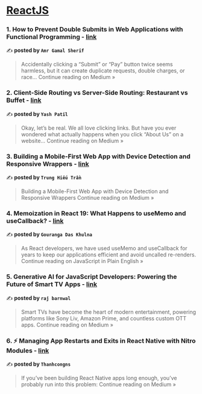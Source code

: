 
<h1><a href=https://medium.com/tag/reactjs/recommended target="_blank" rel="noopener noreferrer">ReactJS</a></h1>
<h3>1. How to Prevent Double Submits in Web Applications with Functional Programming - <a href="https://medium.com/@ag.amrgamal91/how-to-prevent-double-submits-in-web-applications-with-functional-programming-e6152557b971?source=rss------reactjs-5" target="_blank" rel="noopener noreferrer">link</a></h3>

✍️ **posted by `Amr Gamal Sherif`**

<blockquote>Accidentally clicking a “Submit” or “Pay” button twice seems harmless, but it can create duplicate requests, double charges, or race…
Continue reading on Medium »</blockquote>

<h3>2. Client-Side Routing vs Server-Side Routing: Restaurant vs Buffet  - <a href="https://medium.com/@yasharesofficial/client-side-routing-vs-server-side-routing-restaurant-vs-buffet-477e9cca8e11?source=rss------reactjs-5" target="_blank" rel="noopener noreferrer">link</a></h3>

✍️ **posted by `Yash Patil`**

<blockquote>Okay, let’s be real. We all love clicking links. But have you ever wondered what actually happens when you click “About Us” on a website…
Continue reading on Medium »</blockquote>

<h3>3. Building a Mobile-First Web App with Device Detection and Responsive Wrappers - <a href="https://medium.com/@hieutrantrung.it/building-a-mobile-first-web-app-with-device-detection-and-responsive-wrappers-dfd8c6774e73?source=rss------reactjs-5" target="_blank" rel="noopener noreferrer">link</a></h3>

✍️ **posted by `Trung Hiếu Trần`**

<blockquote>Building a Mobile-First Web App with Device Detection and Responsive Wrappers
Continue reading on Medium »</blockquote>

<h3>4. Memoization in React 19: What Happens to useMemo and useCallback? - <a href="https://javascript.plainenglish.io/memoization-in-react-19-what-happens-to-usememo-and-usecallback-f3ce99d2f36e?source=rss------reactjs-5" target="_blank" rel="noopener noreferrer">link</a></h3>

✍️ **posted by `Gouranga Das Khulna`**

<blockquote>As React developers, we have used useMemo and useCallback for years to keep our applications efficient and avoid uncalled re-renders.
Continue reading on JavaScript in Plain English »</blockquote>

<h3>5. Generative AI for JavaScript Developers: Powering the Future of Smart TV Apps - <a href="https://medium.com/@rkb353/generative-ai-for-javascript-developers-powering-the-future-of-smart-tv-apps-45710b6f07cd?source=rss------reactjs-5" target="_blank" rel="noopener noreferrer">link</a></h3>

✍️ **posted by `raj barnwal`**

<blockquote>Smart TVs have become the heart of modern entertainment, powering platforms like Sony Liv, Amazon Prime, and countless custom OTT apps.
Continue reading on Medium »</blockquote>

<h3>6. ⚡ Managing App Restarts and Exits in React Native with Nitro Modules - <a href="https://medium.com/@thanhcongns2212/managing-app-restarts-and-exits-in-react-native-with-nitro-modules-2127fafce725?source=rss------reactjs-5" target="_blank" rel="noopener noreferrer">link</a></h3>

✍️ **posted by `Thanhcongns`**

<blockquote>If you’ve been building React Native apps long enough, you’ve probably run into this problem:
Continue reading on Medium »</blockquote>

